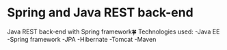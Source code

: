 # Spring and Java REST back-end

Java REST back-end with Spring framework:four_leaf_clover:
Technologies used:
-Java EE
-Spring framework
-JPA
-Hibernate
-Tomcat
-Maven
